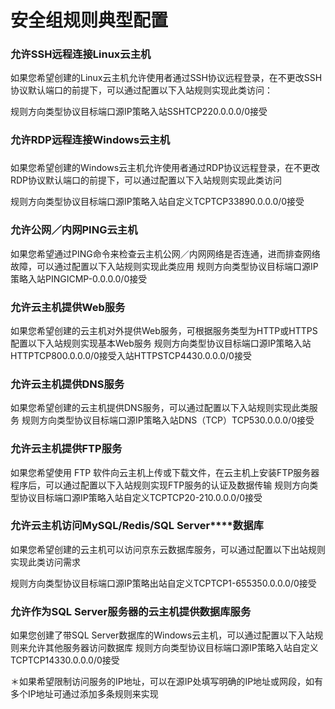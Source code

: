 # **安全组规则典型配置**

### **允许SSH远程连接Linux云主机**

如果您希望创建的Linux云主机允许使用者通过SSH协议远程登录，在不更改SSH协议默认端口的前提下，可以通过配置以下入站规则实现此类访问：

规则方向类型协议目标端口源IP策略入站SSHTCP220.0.0.0/0接受

### **允许RDP远程连接Windows云主机**

###

如果您希望创建的Windows云主机允许使用者通过RDP协议远程登录，在不更改RDP协议默认端口的前提下，可以通过配置以下入站规则实现此类访问

规则方向类型协议目标端口源IP策略入站自定义TCPTCP33890.0.0.0/0接受

### **允许公网／内网PING云主机**

如果您希望通过PING命令来检查云主机公网／内网网络是否连通，进而排查网络故障，可以通过配置以下入站规则实现此类应用
规则方向类型协议目标端口源IP策略入站PINGICMP-0.0.0.0/0接受

### **允许云主机提供Web服务**

如果您希望创建的云主机对外提供Web服务，可根据服务类型为HTTP或HTTPS配置以下入站规则实现基本Web服务
规则方向类型协议目标端口源IP策略入站HTTPTCP800.0.0.0/0接受入站HTTPSTCP4430.0.0.0/0接受

### **允许云主机提供DNS服务**

如果您希望创建的云主机提供DNS服务，可以通过配置以下入站规则实现此类服务
规则方向类型协议目标端口源IP策略入站DNS（TCP）TCP530.0.0.0/0接受

### **允许云主机提供FTP服务**

如果您希望使用 FTP 软件向云主机上传或下载文件，在云主机上安装FTP服务器程序后，可以通过配置以下入站规则实现FTP服务的认证及数据传输
规则方向类型协议目标端口源IP策略入站自定义TCPTCP20-210.0.0.0/0接受

### **允许云主机访问MySQL/Redis/SQL Server****数据库**

如果您希望创建的云主机可以访问京东云数据库服务，可以通过配置以下出站规则实现此类访问需求

规则方向类型协议目标端口源IP策略出站自定义TCPTCP1-655350.0.0.0/0接受

### **允许作为SQL Server服务器的云主机提供数据库服务**

如果您创建了带SQL Server数据库的Windows云主机，可以通过配置以下入站规则来允许其他服务器访问数据库
规则方向类型协议目标端口源IP策略入站自定义TCPTCP14330.0.0.0/0接受

＊如果希望限制访问服务的IP地址，可以在源IP处填写明确的IP地址或网段，如有多个IP地址可通过添加多条规则来实现